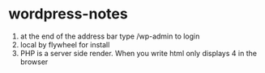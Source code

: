 # wordpress-notes
1. at the end of the address bar type /wp-admin to login 
2. local by flywheel for install
3. PHP is a server side render. When you write <?php echo 2 + 2 ?> html only displays 4 in the browser
